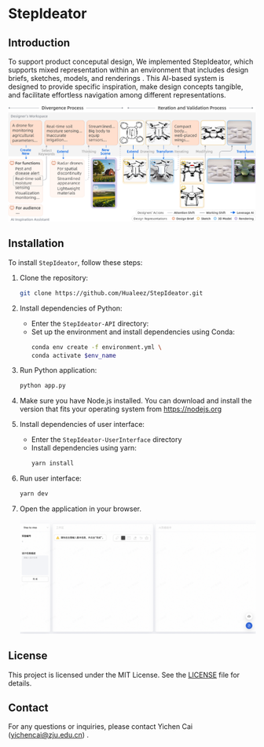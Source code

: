# StepIdeator
## Introduction

To support product conceputal design, We implemented StepIdeator, which supports mixed representation within an environment that includes design briefs, sketches, models, and renderings . This AI-based system is designed to provide specific inspiration, make design concepts tangible, and facilitate effortless navigation among different representations. 

<img src="md-main.png">


## Installation

To install `StepIdeator`, follow these steps:

1. Clone the repository:
    ```bash
    git clone https://github.com/Hualeez/StepIdeator.git
    ```
2. Install dependencies of Python:
    - Enter the `StepIdeator-API` directory:
    - Set up the environment and install dependencies using Conda:
        ```bash
        conda env create -f environment.yml \
        conda activate $env_name
        ```
3. Run Python application:
    ```bash
    python app.py
    ```
4. Make sure you have Node.js installed. 
    You can download and install the version that fits your operating system from https://nodejs.org
5. Install dependencies of user interface:
    - Enter the `StepIdeator-UserInterface` directory
    - Install dependencies using yarn:
        ```bash
        yarn install
        ```
6. Run user interface:
    ```bash
    yarn dev
    ```
7. Open the application in your browser.

    <img src="md-webpage-stepideator.png">

## License

This project is licensed under the MIT License. See the [LICENSE](LICENSE) file for details.

## Contact

For any questions or inquiries, please contact Yichen Cai (yichencai@zju.edu.cn) .